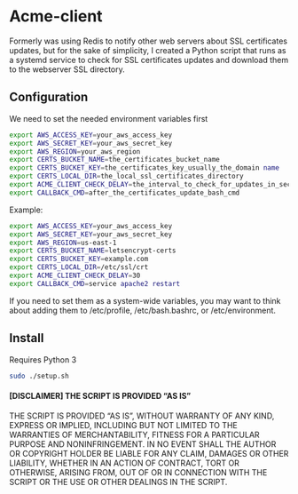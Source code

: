 # Acme-client
Formerly was using Redis to notify other web servers about SSL certificates updates, but for the sake of simplicity, I created a Python script that runs as a systemd service to check for SSL certificates updates and download them to the webserver SSL directory.

## Configuration

We need to set the needed environment variables first
```bash
export AWS_ACCESS_KEY=your_aws_access_key
export AWS_SECRET_KEY=your_aws_secret_key
export AWS_REGION=your_aws_region
export CERTS_BUCKET_NAME=the_certificates_bucket_name
export CERTS_BUCKET_KEY=the_certificates_key_usually_the_domain name
export CERTS_LOCAL_DIR=the_local_ssl_certificates_directory
export ACME_CLIENT_CHECK_DELAY=the_interval_to_check_for_updates_in_seconds
export CALLBACK_CMD=after_the_certificates_update_bash_cmd
```

Example:

```bash
export AWS_ACCESS_KEY=your_aws_access_key
export AWS_SECRET_KEY=your_aws_secret_key
export AWS_REGION=us-east-1
export CERTS_BUCKET_NAME=letsencrypt-certs
export CERTS_BUCKET_KEY=example.com
export CERTS_LOCAL_DIR=/etc/ssl/crt
export ACME_CLIENT_CHECK_DELAY=30
export CALLBACK_CMD=service apache2 restart
```

If you need to set them as a system-wide variables, you may want to think about adding them to /etc/profile, /etc/bash.bashrc, or /etc/environment.

## Install

Requires Python 3

```bash
sudo ./setup.sh
```

#### [DISCLAIMER] THE SCRIPT IS PROVIDED “AS IS”
THE SCRIPT IS PROVIDED “AS IS”, WITHOUT WARRANTY OF ANY KIND, EXPRESS OR IMPLIED, INCLUDING BUT NOT LIMITED TO THE WARRANTIES OF MERCHANTABILITY, FITNESS FOR A PARTICULAR PURPOSE AND NONINFRINGEMENT. IN NO EVENT SHALL THE AUTHOR OR COPYRIGHT HOLDER BE LIABLE FOR ANY CLAIM, DAMAGES OR OTHER LIABILITY, WHETHER IN AN ACTION OF CONTRACT, TORT OR OTHERWISE, ARISING FROM, OUT OF OR IN CONNECTION WITH THE SCRIPT OR THE USE OR OTHER DEALINGS IN THE SCRIPT.
